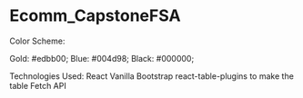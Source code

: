 # Ecomm_CapstoneFSA

Color Scheme:

Gold: #edbb00;
Blue: #004d98;
Black: #000000;

Technologies Used: 
React
Vanilla Bootstrap
react-table-plugins to make the table
Fetch API

